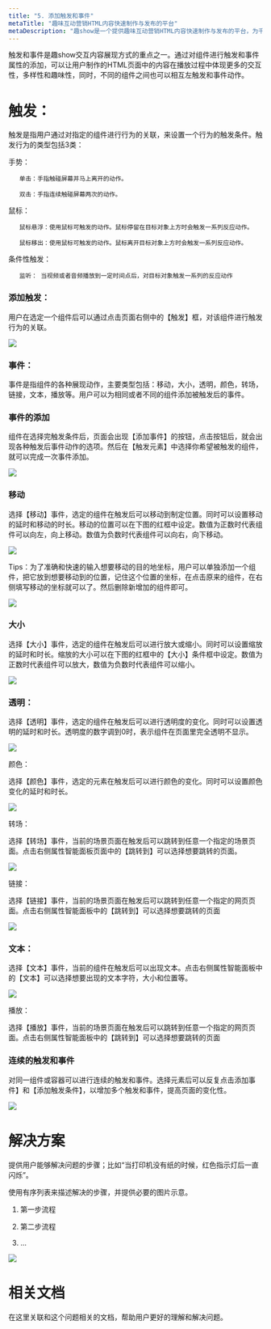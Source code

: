 ```yaml
---
title: "5. 添加触发和事件"
metaTitle: "趣味互动营销HTML内容快速制作与发布的平台"
metaDescription: "趣show是一个提供趣味互动营销HTML内容快速制作与发布的平台，为千万的品牌主，中小商家和自媒体提供全新的互动营销视频制作技术支持与营销生态整合。"
---
```


触发和事件是趣show交互内容展现方式的重点之一。通过对组件进行触发和事件属性的添加，可以让用户制作的HTML页面中的内容在播放过程中体现更多的交互性，多样性和趣味性，同时，不同的组件之间也可以相互左触发和事件动作。

# 触发：

触发是指用户通过对指定的组件进行行为的关联，来设置一个行为的触发条件。触发行为的类型包括3类：

手势：

       单击：手指触碰屏幕并马上离开的动作。

       双击：手指连续触碰屏幕两次的动作。

鼠标：

       鼠标悬浮：使用鼠标可触发的动作。鼠标停留在目标对象上方时会触发一系列反应动作。

       鼠标移出：使用鼠标可触发的动作。鼠标离开目标对象上方时会触发一系列反应动作。

条件性触发：

       监听： 当视频或者音频播放到一定时间点后，对目标对象触发一系列的反应动作



### 添加触发：

用户在选定一个组件后可以通过点击页面右侧中的【触发】框，对该组件进行触发行为的关联。

![](https://tcs-ga.teambition.net/storage/111oee9c0cf0fc3fd98bd6ef02b7e07f1621?Signature=eyJhbGciOiJIUzI1NiIsInR5cCI6IkpXVCJ9.eyJBcHBJRCI6IjU5Mzc3MGZmODM5NjMyMDAyZTAzNThmMSIsIl9hcHBJZCI6IjU5Mzc3MGZmODM5NjMyMDAyZTAzNThmMSIsIl9vcmdhbml6YXRpb25JZCI6IiIsImV4cCI6MTU3ODk3MjQxMCwiaWF0IjoxNTc4MzY3NjEwLCJyZXNvdXJjZSI6Ii9zdG9yYWdlLzExMW9lZTljMGNmMGZjM2ZkOThiZDZlZjAyYjdlMDdmMTYyMSJ9.Nppp-mCyI2-eR6mBF110DO8iBL9-uDYJgmTUM8gA1DE&download=image.png "")



### 事件：

事件是指组件的各种展现动作，主要类型包括：移动，大小，透明，颜色，转场，链接，文本，播放等。用户可以为相同或者不同的组件添加被触发后的事件。

### 事件的添加

组件在选择完触发条件后，页面会出现【添加事件】的按钮，点击按钮后，就会出现各种触发后事件动作的选项。然后在【触发元素】中选择你希望被触发的组件，就可以完成一次事件添加。

![](https://tcs-ga.teambition.net/storage/111o8b074437f937009bb2841860ef3660a9?Signature=eyJhbGciOiJIUzI1NiIsInR5cCI6IkpXVCJ9.eyJBcHBJRCI6IjU5Mzc3MGZmODM5NjMyMDAyZTAzNThmMSIsIl9hcHBJZCI6IjU5Mzc3MGZmODM5NjMyMDAyZTAzNThmMSIsIl9vcmdhbml6YXRpb25JZCI6IiIsImV4cCI6MTU3ODk3MjQxMCwiaWF0IjoxNTc4MzY3NjEwLCJyZXNvdXJjZSI6Ii9zdG9yYWdlLzExMW84YjA3NDQzN2Y5MzcwMDliYjI4NDE4NjBlZjM2NjBhOSJ9.fDl5KG-d1jaAMNsE5Iqi0pynGtIg5kN1c_V6Mxi3kP0&download=image.png "")

### 移动

选择【移动】事件，选定的组件在触发后可以移动到制定位置。同时可以设置移动的延时和移动的时长。移动的位置可以在下图的红框中设定。数值为正数时代表组件可以向左，向上移动。数值为负数时代表组件可以向右，向下移动。

![](https://tcs-ga.teambition.net/storage/111o51a3dbedac6be9e2744b772512b1b9e5?Signature=eyJhbGciOiJIUzI1NiIsInR5cCI6IkpXVCJ9.eyJBcHBJRCI6IjU5Mzc3MGZmODM5NjMyMDAyZTAzNThmMSIsIl9hcHBJZCI6IjU5Mzc3MGZmODM5NjMyMDAyZTAzNThmMSIsIl9vcmdhbml6YXRpb25JZCI6IiIsImV4cCI6MTU3ODk3MjQxMCwiaWF0IjoxNTc4MzY3NjEwLCJyZXNvdXJjZSI6Ii9zdG9yYWdlLzExMW81MWEzZGJlZGFjNmJlOWUyNzQ0Yjc3MjUxMmIxYjllNSJ9.ktd4hqLIPdMWjOkBoCU6bNz2IRTi74CTvnApPh2VF48&download=image.png "")

Tips：为了准确和快速的输入想要移动的目的地坐标，用户可以单独添加一个组件，把它放到想要移动到的位置，记住这个位置的坐标，在点击原来的组件，在右侧填写移动的坐标就可以了。然后删除新增加的组件即可。

![](https://tcs-ga.teambition.net/storage/111o911565c568c756a12413921897503e83?Signature=eyJhbGciOiJIUzI1NiIsInR5cCI6IkpXVCJ9.eyJBcHBJRCI6IjU5Mzc3MGZmODM5NjMyMDAyZTAzNThmMSIsIl9hcHBJZCI6IjU5Mzc3MGZmODM5NjMyMDAyZTAzNThmMSIsIl9vcmdhbml6YXRpb25JZCI6IiIsImV4cCI6MTU3ODk3MjQxMCwiaWF0IjoxNTc4MzY3NjEwLCJyZXNvdXJjZSI6Ii9zdG9yYWdlLzExMW85MTE1NjVjNTY4Yzc1NmExMjQxMzkyMTg5NzUwM2U4MyJ9.BBmz4JFZiPt6QWGuWnRdg-rsqryTc-JAwD5J4IrSKxY&download=image.png "")

### 大小

选择【大小】事件，选定的组件在触发后可以进行放大或缩小。同时可以设置缩放的延时和时长。缩放的大小可以在下图的红框中的【大小】条件框中设定。数值为正数时代表组件可以放大，数值为负数时代表组件可以缩小。

![](https://tcs-ga.teambition.net/storage/111o645495d40849a31a96efeadd809cc2aa?Signature=eyJhbGciOiJIUzI1NiIsInR5cCI6IkpXVCJ9.eyJBcHBJRCI6IjU5Mzc3MGZmODM5NjMyMDAyZTAzNThmMSIsIl9hcHBJZCI6IjU5Mzc3MGZmODM5NjMyMDAyZTAzNThmMSIsIl9vcmdhbml6YXRpb25JZCI6IiIsImV4cCI6MTU3ODk3MjQxMCwiaWF0IjoxNTc4MzY3NjEwLCJyZXNvdXJjZSI6Ii9zdG9yYWdlLzExMW82NDU0OTVkNDA4NDlhMzFhOTZlZmVhZGQ4MDljYzJhYSJ9.ReqAIfwU3ANeUEeGHtpPVOXkVbli4805-UsCptyc-8s&download=image.png "")

### 透明：

选择【透明】事件，选定的组件在触发后可以进行透明度的变化。同时可以设置透明的延时和时长。透明度的数字调到0时，表示组件在页面里完全透明不显示。

![](https://tcs-ga.teambition.net/storage/111o72f0e4a5b70f85253e38c9b1c09cdd76?Signature=eyJhbGciOiJIUzI1NiIsInR5cCI6IkpXVCJ9.eyJBcHBJRCI6IjU5Mzc3MGZmODM5NjMyMDAyZTAzNThmMSIsIl9hcHBJZCI6IjU5Mzc3MGZmODM5NjMyMDAyZTAzNThmMSIsIl9vcmdhbml6YXRpb25JZCI6IiIsImV4cCI6MTU3ODk3MjQxMCwiaWF0IjoxNTc4MzY3NjEwLCJyZXNvdXJjZSI6Ii9zdG9yYWdlLzExMW83MmYwZTRhNWI3MGY4NTI1M2UzOGM5YjFjMDljZGQ3NiJ9.hqpzGUDGPKcVxDr-VJySYkAAqXxAkypVe9QTuep24oI&download=image.png "")

颜色：

选择【颜色】事件，选定的元素在触发后可以进行颜色的变化。同时可以设置颜色变化的延时和时长。

![](https://tcs-ga.teambition.net/storage/111oa61676fd6c1f56a236098cba9e08fd9b?Signature=eyJhbGciOiJIUzI1NiIsInR5cCI6IkpXVCJ9.eyJBcHBJRCI6IjU5Mzc3MGZmODM5NjMyMDAyZTAzNThmMSIsIl9hcHBJZCI6IjU5Mzc3MGZmODM5NjMyMDAyZTAzNThmMSIsIl9vcmdhbml6YXRpb25JZCI6IiIsImV4cCI6MTU3ODk3MjQxMCwiaWF0IjoxNTc4MzY3NjEwLCJyZXNvdXJjZSI6Ii9zdG9yYWdlLzExMW9hNjE2NzZmZDZjMWY1NmEyMzYwOThjYmE5ZTA4ZmQ5YiJ9.tg6rOULy6hWrR7aIN9Z1XUZkuof3H3BDH6i6lvyjTas&download=image.png "")

转场：

选择【转场】事件，当前的场景页面在触发后可以跳转到任意一个指定的场景页面。点击右侧属性智能面板页面中的【跳转到】可以选择想要跳转的页面。

![](https://tcs-ga.teambition.net/storage/111o7793071ed8f5697712606aef208b8134?Signature=eyJhbGciOiJIUzI1NiIsInR5cCI6IkpXVCJ9.eyJBcHBJRCI6IjU5Mzc3MGZmODM5NjMyMDAyZTAzNThmMSIsIl9hcHBJZCI6IjU5Mzc3MGZmODM5NjMyMDAyZTAzNThmMSIsIl9vcmdhbml6YXRpb25JZCI6IiIsImV4cCI6MTU3ODk3MjQxMCwiaWF0IjoxNTc4MzY3NjEwLCJyZXNvdXJjZSI6Ii9zdG9yYWdlLzExMW83NzkzMDcxZWQ4ZjU2OTc3MTI2MDZhZWYyMDhiODEzNCJ9.KtGaskM3pwTSiUYQx89Sn-PU0AujlXoaDrBVOtrhGEY&download=image.png "")

链接：

选择【链接】事件，当前的场景页面在触发后可以跳转到任意一个指定的网页页面。点击右侧属性智能面板中的【跳转到】可以选择想要跳转的页面

![](https://tcs-ga.teambition.net/storage/111oc02c3a199c996f26a47971e87f9e92b5?Signature=eyJhbGciOiJIUzI1NiIsInR5cCI6IkpXVCJ9.eyJBcHBJRCI6IjU5Mzc3MGZmODM5NjMyMDAyZTAzNThmMSIsIl9hcHBJZCI6IjU5Mzc3MGZmODM5NjMyMDAyZTAzNThmMSIsIl9vcmdhbml6YXRpb25JZCI6IiIsImV4cCI6MTU3ODk3MjQxMCwiaWF0IjoxNTc4MzY3NjEwLCJyZXNvdXJjZSI6Ii9zdG9yYWdlLzExMW9jMDJjM2ExOTljOTk2ZjI2YTQ3OTcxZTg3ZjllOTJiNSJ9.x52dGPqD5ocHcIdSwgzXlCsgd7FqjT-eZtim5s9gpa4&download=image.png "")

### 文本：

选择【文本】事件，当前的组件在触发后可以出现文本。点击右侧属性智能面板中的【文本】可以选择想要出现的文本字符，大小和位置等。

![](https://tcs-ga.teambition.net/storage/111o4e43f76a6da927b2994b09829686259d?Signature=eyJhbGciOiJIUzI1NiIsInR5cCI6IkpXVCJ9.eyJBcHBJRCI6IjU5Mzc3MGZmODM5NjMyMDAyZTAzNThmMSIsIl9hcHBJZCI6IjU5Mzc3MGZmODM5NjMyMDAyZTAzNThmMSIsIl9vcmdhbml6YXRpb25JZCI6IiIsImV4cCI6MTU3ODk3MjQxMCwiaWF0IjoxNTc4MzY3NjEwLCJyZXNvdXJjZSI6Ii9zdG9yYWdlLzExMW80ZTQzZjc2YTZkYTkyN2IyOTk0YjA5ODI5Njg2MjU5ZCJ9.x7jZzIx4a_l7nKXyjapqHAD46VTiuueUGLhYjKigR3k&download=image.png "")

播放：

选择【播放】事件，当前的场景页面在触发后可以跳转到任意一个指定的网页页面。点击右侧属性智能面板中的【跳转到】可以选择想要跳转的页面

### 连续的触发和事件

对同一组件或容器可以进行连续的触发和事件。选择元素后可以反复点击添加事件】和【添加触发条件】，以增加多个触发和事件，提高页面的变化性。

![](https://tcs-ga.teambition.net/storage/111o80bc652aacc2042900bfa55d0ab6e455?Signature=eyJhbGciOiJIUzI1NiIsInR5cCI6IkpXVCJ9.eyJBcHBJRCI6IjU5Mzc3MGZmODM5NjMyMDAyZTAzNThmMSIsIl9hcHBJZCI6IjU5Mzc3MGZmODM5NjMyMDAyZTAzNThmMSIsIl9vcmdhbml6YXRpb25JZCI6IiIsImV4cCI6MTU3ODk3MjQxMCwiaWF0IjoxNTc4MzY3NjEwLCJyZXNvdXJjZSI6Ii9zdG9yYWdlLzExMW84MGJjNjUyYWFjYzIwNDI5MDBiZmE1NWQwYWI2ZTQ1NSJ9.E6sdEsKlYVjlRTMQZv-bxP83HYl-OePpfC6xRwzot1M&download=image.png "")

# 解决方案

提供用户能够解决问题的步骤；比如“当打印机没有纸的时候，红色指示灯后一直闪烁”。

使用有序列表来描述解决的步骤，并提供必要的图片示意。

1. 第一步流程

1. 第二步流程

1. ...

![]( "")



# 相关文档

在这里关联和这个问题相关的文档，帮助用户更好的理解和解决问题。



